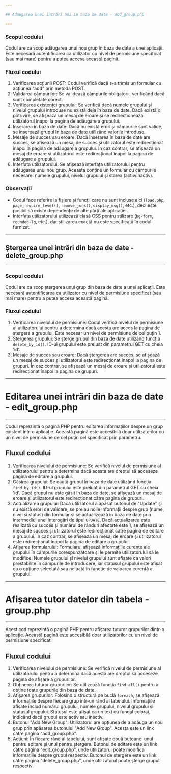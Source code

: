 ```yaml
---

## Adaugarea unei intrări noi în baza de date - add_group.php

---
```

### Scopul codului
Codul are ca scop adăugarea unui nou grup în baza de date a unei aplicații. Este necesară autentificarea ca utilizator cu nivel de permisiune specificat (sau mai mare) pentru a putea accesa această pagină.

### Fluxul codului

1. Verificarea acțiunii POST: Codul verifică dacă s-a trimis un formular cu acțiunea "add" prin metoda POST.
2. Validarea câmpurilor: Se validează câmpurile obligatorii, verificând dacă sunt completate corect.
3. Verificarea existenței grupului: Se verifică dacă numele grupului și nivelul grupului introduse nu există deja în baza de date. Dacă există o potrivire, se afișează un mesaj de eroare și se redirecționează utilizatorul înapoi la pagina de adăugare a grupului.
4. Inserarea în baza de date: Dacă nu există erori și câmpurile sunt valide, se inserează grupul în baza de date utilizând valorile introduse.
5. Mesaje de succes sau eroare: Dacă inserarea în baza de date are succes, se afișează un mesaj de succes și utilizatorul este redirecționat înapoi la pagina de adăugare a grupului. În caz contrar, se afișează un mesaj de eroare și utilizatorul este redirecționat înapoi la pagina de adăugare a grupului.
6. Interfața utilizatorului: Se afișează interfața utilizatorului pentru adăugarea unui nou grup. Aceasta conține un formular cu câmpurile necesare: numele grupului, nivelul grupului și starea (activ/inactiv).

### Observații
- Codul face referire la fișiere și funcții care nu sunt incluse aici (`load.php`, `page_require_level()`, `remove_junk()`, `display_msg()`, etc.), deci este posibil să existe dependențe de alte părți ale aplicației.
- Interfața utilizatorului utilizează clasă CSS pentru stilizare (`bg-form`, `rounded-lg`, etc.), dar stilizarea exactă nu este specificată în codul furnizat.

---

## Ștergerea unei intrări din baza de date - delete_group.php

---

### Scopul codului
Codul are ca scop ștergerea unui grup din baza de date a unei aplicații. Este necesară autentificarea ca utilizator cu nivel de permisiune specificat (sau mai mare) pentru a putea accesa această pagină.

### Fluxul codului

1. Verificarea nivelului de permisiune: Codul verifică nivelul de permisiune al utilizatorului pentru a determina dacă acesta are acces la pagina de ștergere a grupului. Este necesar un nivel de permisiune de cel puțin 1.
2. Ștergerea grupului: Se șterge grupul din baza de date utilizând funcția `delete_by_id()`. ID-ul grupului este preluat din parametrul GET cu cheia 'id'.
3. Mesaje de succes sau eroare: Dacă ștergerea are succes, se afișează un mesaj de succes și utilizatorul este redirecționat înapoi la pagina de grupuri. În caz contrar, se afișează un mesaj de eroare și utilizatorul este redirecționat înapoi la pagina de grupuri.

---
# Editarea unei intrări din baza de date - edit_group.php

---
Codul reprezintă o pagină PHP pentru editarea informațiilor despre un grup existent într-o aplicație. Această pagină este accesibilă doar utilizatorilor cu un nivel de permisiune de cel puțin cel specificat prin parametru.

## Fluxul codului

1. Verificarea nivelului de permisiune: Se verifică nivelul de permisiune al utilizatorului pentru a determina dacă acesta are dreptul să acceseze pagina de editare a grupului.
2. Găsirea grupului: Se caută grupul în baza de date utilizând funcția `find_by_id()`. ID-ul grupului este preluat din parametrul GET cu cheia 'id'. Dacă grupul nu este găsit în baza de date, se afișează un mesaj de eroare și utilizatorul este redirecționat către pagina de grupuri.
3. Actualizarea grupului: Dacă utilizatorul a apăsat butonul de "Update" și nu există erori de validare, se preiau noile informații despre grup (nume, nivel și status) din formular și se actualizează în baza de date prin intermediul unei interogări de tipul `UPDATE`. Dacă actualizarea este realizată cu succes și numărul de rânduri afectate este 1, se afișează un mesaj de succes și utilizatorul este redirecționat către pagina de editare a grupului. În caz contrar, se afișează un mesaj de eroare și utilizatorul este redirecționat înapoi la pagina de editare a grupului.
4. Afișarea formularului: Formularul afișează informațiile curente ale grupului în câmpurile corespunzătoare și le permite utilizatorului să le modifice. Numele grupului și nivelul grupului sunt afișate ca valori prestabilite în câmpurile de introducere, iar statusul grupului este afișat ca o opțiune selectată sau neluată în funcție de valoarea curentă a grupului.

---

# Afișarea tutor datelor din tabela - group.php

---
Acest cod reprezintă o pagină PHP pentru afișarea tuturor grupurilor dintr-o aplicație. Această pagină este accesibilă doar utilizatorilor cu un nivel de permisiune specificat.

## Fluxul codului

1. Verificarea nivelului de permisiune: Se verifică nivelul de permisiune al utilizatorului pentru a determina dacă acesta are dreptul să acceseze pagina de afișare a grupurilor.
2. Obținerea tuturor grupurilor: Se utilizează funcția `find_all()` pentru a obține toate grupurile din baza de date.
3. Afișarea grupurilor: Folosind o structură de buclă `foreach`, se afișează informațiile despre fiecare grup într-un rând al tabelului. Informațiile afișate includ numărul grupului, numele grupului, nivelul grupului și statusul grupului. Statusul este afișat ca un text cu fundal colorat, indicând dacă grupul este activ sau inactiv.
4. Butonul "Add New Group": Utilizatorul are opțiunea de a adăuga un nou grup prin apăsarea butonului "Add New Group". Acesta este un link către pagina "add_group.php".
5. Acțiuni: În fiecare rând al tabelului, sunt afișate două butoane: unul pentru editare și unul pentru ștergere. Butonul de editare este un link către pagina "edit_group.php", unde utilizatorul poate modifica informațiile despre grupul respectiv. Butonul de ștergere este un link către pagina "delete_group.php", unde utilizatorul poate șterge grupul respectiv.
